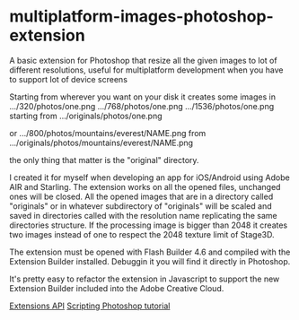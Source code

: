 multiplatform-images-photoshop-extension
========================================

A basic extension for Photoshop that resize all the given images to lot of different resolutions, useful for multiplatform development when you have to support lot of device screens

Starting from wherever you want on your disk it creates some images in
.../320/photos/one.png
.../768/photos/one.png
.../1536/photos/one.png
starting from
.../originals/photos/one.png

or
.../800/photos/mountains/everest/NAME.png
from
.../originals/photos/mountains/everest/NAME.png

the only thing that matter is the "original" directory.

I created it for myself when developing an app for iOS/Android using Adobe AIR and Starling.
The extension works on all the opened files, unchanged ones will be closed.
All the opened images that are in a directory called "originals" or in whatever subdirectory of "originals" will be scaled and saved in directories called with the resolution name replicating the same directories structure.
If the processing image is bigger than 2048 it creates two images instead of one to respect the 2048 texture limit of Stage3D.

The extension must be opened with Flash Builder 4.6 and compiled with the Extension Builder installed. Debuggin it you will find it directly in Photoshop.

It's pretty easy to refactor the extension in Javascript to support the new Extension Builder included into the Adobe Creative Cloud.

[Extensions API](http://cssdk.host.adobe.com/sdk/1.0/docs/WebHelp/references/csawlib/)
[Scripting Photoshop tutorial](http://cssdk.host.adobe.com/sdk/1.0/docs/WebHelp/app_notes/ps_scripting.htm)